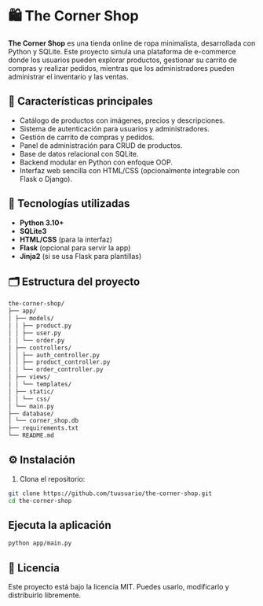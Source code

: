 # 🛍️ The Corner Shop

**The Corner Shop** es una tienda online de ropa minimalista, desarrollada con Python y SQLite. Este proyecto simula una plataforma de e-commerce donde los usuarios pueden explorar productos, gestionar su carrito de compras y realizar pedidos, mientras que los administradores pueden administrar el inventario y las ventas.

## 🚀 Características principales

- Catálogo de productos con imágenes, precios y descripciones.
- Sistema de autenticación para usuarios y administradores.
- Gestión de carrito de compras y pedidos.
- Panel de administración para CRUD de productos.
- Base de datos relacional con SQLite.
- Backend modular en Python con enfoque OOP.
- Interfaz web sencilla con HTML/CSS (opcionalmente integrable con Flask o Django).

## 🧱 Tecnologías utilizadas

- **Python 3.10+**
- **SQLite3**
- **HTML/CSS** (para la interfaz)
- **Flask** (opcional para servir la app)
- **Jinja2** (si se usa Flask para plantillas)

## 🗂️ Estructura del proyecto

```bash
the-corner-shop/ 
├── app/ 
│ ├── models/ 
│ │ ├── product.py 
│ │ ├── user.py 
│ │ └── order.py 
│ ├── controllers/ 
│ │ ├── auth_controller.py 
│ │ ├── product_controller.py 
│ │ └── order_controller.py 
│ ├── views/ 
│ │ └── templates/ 
│ ├── static/ 
│ │ └── css/ 
│ └── main.py 
├── database/ 
│ └── corner_shop.db 
├── requirements.txt 
└── README.md
```

## ⚙️ Instalación

1. Clona el repositorio:

```bash
git clone https://github.com/tuusuario/the-corner-shop.git
cd the-corner-shop
```

## Ejecuta la aplicación

```bash
python app/main.py
```

## 📄 Licencia

Este proyecto está bajo la licencia MIT. Puedes usarlo, modificarlo y distribuirlo libremente.
